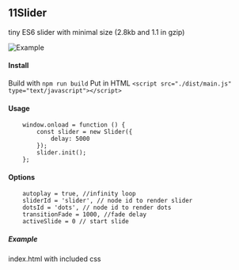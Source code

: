 ## 11Slider
tiny ES6 slider with minimal size (2.8kb and 1.1 in gzip)

![Example](https://i.imgur.com/sR1y4Li.png)

#### Install
Build with `npm run build`
Put in HTML `<script src="./dist/main.js" type="text/javascript"></script>`

#### Usage
```
	window.onload = function () {
		const slider = new Slider({
			delay: 5000
		});
		slider.init();
	};
```
#### Options
```
    autoplay = true, //infinity loop
	sliderId = 'slider', // node id to render slider
	dotsId = 'dots', // node id to render dots
	transitionFade = 1000, //fade delay
	activeSlide = 0 // start slide
```
##### Example
index.html with included css
